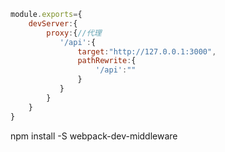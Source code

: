 ```js
module.exports={
    devServer:{
        proxy:{//代理
           '/api':{
               target:"http://127.0.0.1:3000",
               pathRewrite:{
                   '/api':""
               }
           }
        }
    }
}
```

npm install -S webpack-dev-middleware